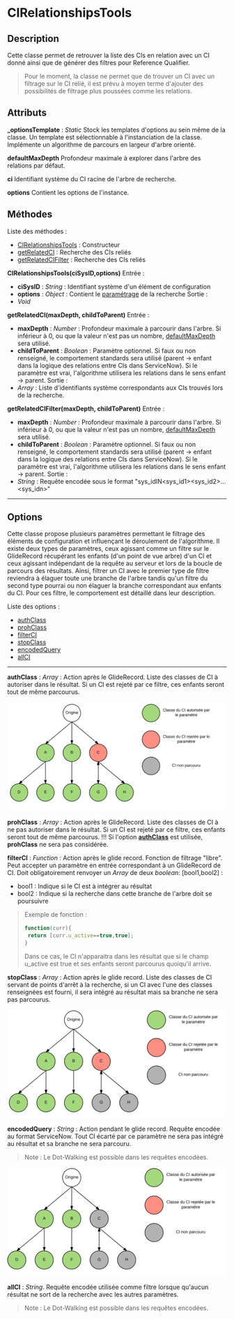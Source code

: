 # CIRelationshipsTools

## Description

Cette classe permet de retrouver la liste des CIs en relation avec un CI donné ainsi que de générer des filtres pour Reference Qualifier.

> Pour le moment, la classe ne permet que de trouver un CI avec un filtrage sur le CI relié, il est prévu à moyen terme d'ajouter des possibilités de filtrage plus poussées comme les relations.

## Attributs

<a name="_optionsTemplate"></a>**_optionsTemplate** : *Static*
Stock les templates d'options au sein même de la classe. Un template est sélectionnable à l'instanciation de la classe. Implémente un algorithme de parcours en largeur d'arbre orienté.

<a name="defaultMaxDepth"></a>**defaultMaxDepth**
Profondeur maximale à explorer dans l'arbre des relations par défaut.

<a name="ci"></a>**ci**
Identifiant système du CI racine de l'arbre de recherche.

<a name="options"></a>**options**
Contient les options de l'instance.

## Méthodes

Liste des méthodes :

 - [CIRelationshipsTools](#CIRelationshipsTools) : Constructeur
 - [getRelatedCI](#getRelatedCI) : Recherche des CIs reliés
 - [getRelatedCIFilter](#getRelatedCIFilter) : Recherche des CIs reliés
 
<a name="CIRelationshipsTools"></a>**CIRelationshipsTools(ciSysID,options)**
Entrée : 
 - **ciSysID** : *String* : Identifiant système d'un élément de configuration
 - **options** : *Object* : Contient le [paramétrage](#options) de la recherche
Sortie :
 - *Void*

<a name="getRelatedCI"></a>**getRelatedCI(maxDepth, childToParent)**
Entrée :
 - **maxDepth** : *Number* : Profondeur maximale à parcourir dans l'arbre. Si inférieur à 0, ou que la valeur n'est pas un nombre, [defaultMaxDepth](#defaultMaxDepth) sera utilisé.
 - **childToParent** : *Boolean* : Paramètre optionnel. Si faux ou non renseigné, le comportement standards sera utilisé (parent -> enfant dans la logique des relations entre CIs dans ServiceNow). Si le paramètre est vrai, l'algorithme utilisera les relations dans le sens enfant -> parent.
Sortie : 
 - *Array* : Liste d'identifiants système correspondants aux CIs trouvés lors de la recherche.

<a name="getRelatedCIFilter"></a>**getRelatedCIFilter(maxDepth, childToParent)**
Entrée :
 - **maxDepth** : *Number* : Profondeur maximale à parcourir dans l'arbre. Si inférieur à 0, ou que la valeur n'est pas un nombre, [defaultMaxDepth](#defaultMaxDepth) sera utilisé.
 - **childToParent** : *Boolean* : Paramètre optionnel. Si faux ou non renseigné, le comportement standards sera utilisé (parent -> enfant dans la logique des relations entre CIs dans ServiceNow). Si le paramètre est vrai, l'algorithme utilisera les relations dans le sens enfant -> parent.
Sortie : 
 - *String* : Requête encodée sous le format "sys_idIN\<sys_id1\>\<sys_id2\>...\<sys_idn\>"

----------
## <a name="options"></a>Options

Cette classe propose plusieurs paramètres permettant le filtrage des éléments de configuration et influençant le déroulement de l'algorithme.
Il existe deux types de paramètres, ceux agissant comme un filtre sur le GlideRecord récupérant les enfants (d'un point de vue arbre) d'un CI et ceux agissant indépendant de la requête au serveur et lors de la boucle de parcours des résultats. Ainsi, filtrer un CI avec le premier type de filtre reviendra à élaguer toute une branche de l'arbre tandis qu'un filtre du second type pourrai ou non élaguer la branche correspondant aux enfants du CI. Pour ces filtre, le comportement est détaillé dans leur description.

Liste des options : 

 - [authClass](#authClass)
 - [prohClass](#prohClass)
 - [filterCI](#filterCI)
 - [stopClass](#stopClass)
 - [encodedQuery](#encodedQuery)
 - [allCI](#allCI)

----------

<a name="authClass"></a>**authClass** : *Array* : Action après le GlideRecord.
Liste des classes de CI à autoriser dans le résultat. Si un CI est rejeté par ce filtre, ces enfants seront tout de même parcourus.

![authClass](./img/authClass.png)

<a name="prohClass"></a>**prohClass** : *Array* : Action après le GlideRecord.
Liste des classes de CI à ne pas autoriser dans le résultat. Si un CI est rejeté par ce filtre, ces enfants seront tout de même parcourus. 
!!! Si l'option **[authClass](#authClass)** est utilisée, **prohClass** ne sera pas considérée.

<a name="filterCI"></a>**filterCI** : *Function* :  Action après le glide record.
Fonction de filtrage "libre". Peut accepter un paramètre en entrée correspondant à un GlideRecord de CI. Doit obligatoirement renvoyer un *Array* de deux *boolean*:
[bool1,bool2] :
 - bool1 : Indique si le CI est à intégrer au résultat
 - bool2 : Indique si la recherche dans cette branche de l'arbre doit se poursuivre
> Exemple de fonction :
>```javascript
>function(curr){
>  return [curr.u_active==true,true];
>}
>```
> Dans ce cas, le CI n'apparaitra dans les résultat que si le champ u_active est true et ses enfants seront parcourus quoiqu'il arrive.

<a name="stopClass"></a>**stopClass** : *Array* :  Action après le glide record.
Liste des classes de CI servant de points d'arrêt à la recherche, si un CI avec l'une des classes renseignées est fourni, il sera intégré au résultat mais sa branche ne sera pas parcourus.

![stopClass](./img/stopClass.png)

<a name="encodedQuery"></a>**encodedQuery** : *String* :  Action pendant le glide record.
Requête encodée au format ServiceNow. Tout CI écarté par ce paramètre ne sera pas intégré au résultat et sa branche ne sera parcouru.
> Note : Le Dot-Walking est possible dans les requêtes encodées.

![encodedQuery](./img/encodedQuery.png)

<a name="allCI"></a>**allCI** : *String*.
Requête encodée utilisée comme filtre lorsque qu'aucun résultat ne sort de la recherche avec les autres paramètres.
> Note : Le Dot-Walking est possible dans les requêtes encodées.
